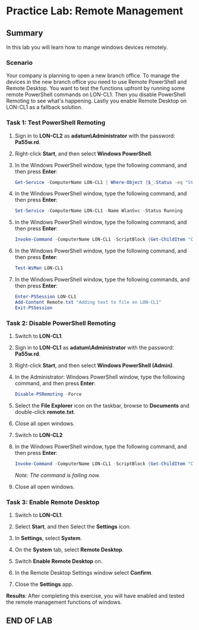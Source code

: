 # Practice Lab: Remote Management 

## Summary

In this lab you will learn how to mange windows devices remotely.

### Scenario

Your company is planning to open a new branch office. To manage the devices in the new branch office you need to use Remote PowerShell and Remote Desktop. You want to test the functions upfront by running some remote PowerShell commands on LON-CL1. Then you disable PowerShell Remoting to see what's happening. Lastly you enable Remote Desktop on LON-CL1 as a fallback solution.

### Task 1: Test PowerShell Remoting

1. Sign in to **LON-CL2** as **adatum\\Administrator** with the password: **Pa55w.rd**.

1. Right-click **Start**, and then select **Windows PowerShell**.

1. In the Windows PowerShell window, type the following command, and then press **Enter**:

    ```powershell
    Get-Service -ComputerName LON-CL1 | Where-Object {$_.Status -eq "Stopped"}
    ```

1. In the Windows PowerShell window, type the following command, and then press **Enter**:

    ```powershell
    Set-Service -ComputerName LON-CL1 -Name WlanSvc -Status Running
    ```

1. In the Windows PowerShell window, type the following command, and then press **Enter**:

    ```powershell
    Invoke-Command -ComputerName LON-CL1 -ScriptBlock {Get-ChildItem "C:\Program Files"}
    ```

1. In the Windows PowerShell window, type the following command, and then press **Enter**:

    ```powershell
    Test-WsMan LON-CL1
    ```

1. In the Windows PowerShell window, type the following commands, and then press **Enter**:

    ```powershell
    Enter-PSSession LON-CL1
    Add-Content Remote.txt "Adding text to file on LON-CL1"
    Exit-PSSession
    ```

### Task 2: Disable PowerShell Remoting

1. Switch to **LON-CL1**.

1. Sign in to **LON-CL1** as **adatum\\Administrator** with the password: **Pa55w.rd**.

1. Right-click **Start**, and then select **Windows PowerShell (Admin)**.

1. In the Administrator: Windows PowerShell window, type the following command, and then press **Enter**:

    ```powershell
    Disable-PSRemoting -Force
    ```

1. Select the **File Explorer** icon on the taskbar, browse to **Documents** and double-click **remote.txt**.

1. Close all open windows.

1. Switch to **LON-CL2**

1. In the Windows PowerShell window, type the following command, and then press **Enter**:

    ```powershell
    Invoke-Command -ComputerName LON-CL1 -ScriptBlock {Get-ChildItem "C:\Program Files"}
    ```

    _Note: The command is failing now._

1. Close all open windows.

### Task 3: Enable Remote Desktop

1. Switch to **LON-CL1**.

1. Select **Start**, and then Select the **Settings** icon.

1. In **Settings**, select **System**.

1. On the **System** tab, select **Remote Desktop**.

1. Switch **Enable Remote Desktop** on.

1. In the Remote Desktop Settings window select **Confirm**.

1. Close the **Settings** app.

**Results**: After completing this exercise, you will have enabled and tested the remote management functions of windows.

## END OF LAB
